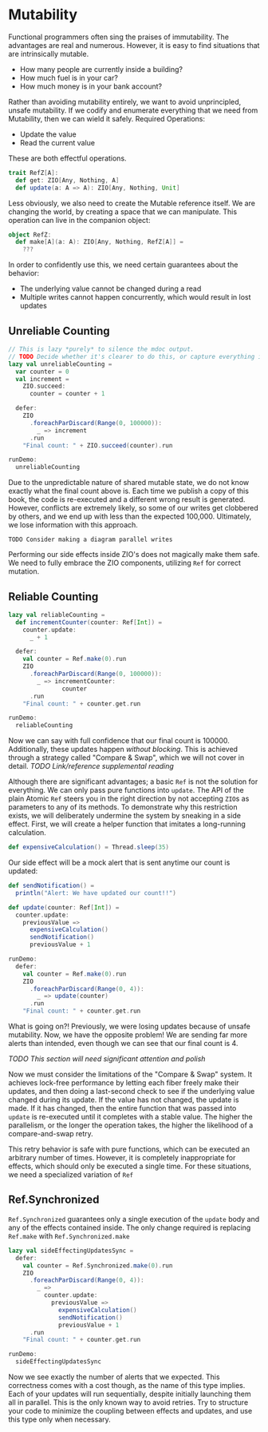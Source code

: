 # Mutability

Functional programmers often sing the praises of immutability.
The advantages are real and numerous.
However, it is easy to find situations that are intrinsically mutable.

- How many people are currently inside a building?
- How much fuel is in your car?
- How much money is in your bank account?

Rather than avoiding mutability entirely, we want to avoid unprincipled, unsafe mutability.
If we codify and enumerate everything that we need from Mutability, then we can wield it safely.
Required Operations:

- Update the value
- Read the current value

These are both effectful operations.

```scala mdoc
trait RefZ[A]:
  def get: ZIO[Any, Nothing, A]
  def update(a: A => A): ZIO[Any, Nothing, Unit]
```

Less obviously, we also need to create the Mutable reference itself.
We are changing the world, by creating a space that we can manipulate.
This operation can live in the companion object:

```scala mdoc
object RefZ:
  def make[A](a: A): ZIO[Any, Nothing, RefZ[A]] =
    ???
```

In order to confidently use this, we need certain guarantees about the behavior:

- The underlying value cannot be changed during a read
- Multiple writes cannot happen concurrently, which would result in lost updates

## Unreliable Counting

```scala mdoc
// This is lazy *purely* to silence the mdoc output.
// TODO Decide whether it's clearer to do this, or capture everything in an object
lazy val unreliableCounting =
  var counter = 0
  val increment =
    ZIO.succeed:
      counter = counter + 1

  defer:
    ZIO
      .foreachParDiscard(Range(0, 100000)):
        _ => increment
      .run
    "Final count: " + ZIO.succeed(counter).run

runDemo:
  unreliableCounting
```

Due to the unpredictable nature of shared mutable state, we do not know exactly what the final count above is.
Each time we publish a copy of this book, the code is re-executed and a different wrong result is generated.
However, conflicts are extremely likely, so some of our writes get clobbered by others, and we end up with less than the expected 100,000.
Ultimately, we lose information with this approach.

```
TODO Consider making a diagram parallel writes
```
Performing our side effects inside ZIO's does not magically make them safe.
We need to fully embrace the ZIO components, utilizing `Ref` for correct mutation.

## Reliable Counting

```scala mdoc
lazy val reliableCounting =
  def incrementCounter(counter: Ref[Int]) =
    counter.update:
      _ + 1

  defer:
    val counter = Ref.make(0).run
    ZIO
      .foreachParDiscard(Range(0, 100000)):
        _ => incrementCounter:
               counter
      .run
    "Final count: " + counter.get.run

runDemo:
  reliableCounting
```
Now we can say with full confidence that our final count is 100000.
Additionally, these updates happen _without blocking_.
This is achieved through a strategy called "Compare & Swap", which we will not cover in detail.
*TODO Link/reference supplemental reading*

Although there are significant advantages; a basic `Ref` is not the solution for everything.
We can only pass pure functions into `update`.
The API of the plain Atomic `Ref` steers you in the right direction by not accepting `ZIO`s as parameters to any of its methods.
To demonstrate why this restriction exists, we will deliberately undermine the system by sneaking in a side effect.
First, we will create a helper function that imitates a long-running calculation.

```scala mdoc
def expensiveCalculation() = Thread.sleep(35)
```

Our side effect will be a mock alert that is sent anytime our count is updated:
```scala mdoc
def sendNotification() =
  println("Alert: We have updated our count!!")
```

```scala mdoc
def update(counter: Ref[Int]) =
  counter.update:
    previousValue =>
      expensiveCalculation()
      sendNotification()
      previousValue + 1

runDemo:
  defer:
    val counter = Ref.make(0).run
    ZIO
      .foreachParDiscard(Range(0, 4)):
        _ => update(counter)
      .run
    "Final count: " + counter.get.run
```
What is going on?!
Previously, we were losing updates because of unsafe mutability.
Now, we have the opposite problem!
We are sending far more alerts than intended, even though we can see that our final count is 4.

*TODO This section will need significant attention and polish*

Now we must consider the limitations of the "Compare & Swap" system.
It achieves lock-free performance by letting each fiber freely make their updates, and then doing a last-second check to see if the underlying value changed during its update.
If the value has not changed, the update is made.
If it has changed, then the entire function that was passed into `update` is re-executed until it completes with a stable value.
The higher the parallelism, or the longer the operation takes, the higher the likelihood of a compare-and-swap retry.

This retry behavior is safe with pure functions, which can be executed an arbitrary number of times.
However, it is completely inappropriate for effects, which should only be executed a single time.
For these situations, we need a specialized variation of `Ref`


## Ref.Synchronized

`Ref.Synchronized` guarantees only a single execution of the `update` body and any of the effects contained inside.
The only change required is replacing `Ref.make` with `Ref.Synchronized.make`

```scala mdoc
lazy val sideEffectingUpdatesSync =
  defer:
    val counter = Ref.Synchronized.make(0).run
    ZIO
      .foreachParDiscard(Range(0, 4)):
        _ =>
          counter.update:
            previousValue =>
              expensiveCalculation()
              sendNotification()
              previousValue + 1
      .run
    "Final count: " + counter.get.run

runDemo:
  sideEffectingUpdatesSync
```

Now we see exactly the number of alerts that we expected.
This correctness comes with a cost though, as the name of this type implies.
Each of your updates will run sequentially, despite initially launching them all in parallel.
This is the only known way to avoid retries.
Try to structure your code to minimize the coupling between effects and updates, and use this type only when necessary.